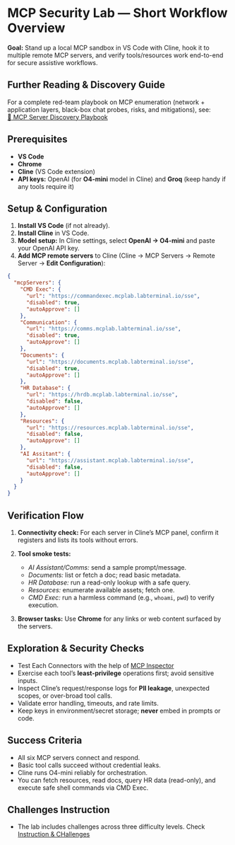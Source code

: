 # MCP Security Lab — Short Workflow Overview

**Goal:** Stand up a local MCP sandbox in VS Code with Cline, hook it to multiple remote MCP servers, and verify tools/resources work end-to-end for secure assistive workflows.

## Further Reading & Discovery Guide

For a complete red-team playbook on MCP enumeration (network + application layers, black-box chat probes, risks, and mitigations), see:  
[📄 MCP Server Discovery Playbook](discovery.md)


## Prerequisites

* **VS Code**
* **Chrome**
* **Cline** (VS Code extension)
* **API keys:** OpenAI (for **O4-mini** model in Cline) and **Groq** (keep handy if any tools require it)

## Setup & Configuration

1. **Install VS Code** (if not already).
2. **Install Cline** in VS Code.
3. **Model setup:** In Cline settings, select **OpenAI → O4-mini** and paste your OpenAI API key.
4. **Add MCP remote servers** to Cline (Cline → MCP Servers → Remote Server → **Edit Configuration**):

```json 
{
  "mcpServers": {
    "CMD Exec": {
      "url": "https://commandexec.mcplab.labterminal.io/sse",
      "disabled": true,
      "autoApprove": []
    },
    "Communication": {
      "url": "https://comms.mcplab.labterminal.io/sse",
      "disabled": true,
      "autoApprove": []
    },
    "Documents": {
      "url": "https://documents.mcplab.labterminal.io/sse",
      "disabled": true,
      "autoApprove": []
    },
    "HR Database": {
      "url": "https://hrdb.mcplab.labterminal.io/sse",
      "disabled": false,
      "autoApprove": []
    },
    "Resources": {
      "url": "https://resources.mcplab.labterminal.io/sse",
      "disabled": false,
      "autoApprove": []
    },
    "AI Assitant": {
      "url": "https://assistant.mcplab.labterminal.io/sse",
      "disabled": false,
      "autoApprove": []
    }
  }
}
```

## Verification Flow

1. **Connectivity check:** For each server in Cline’s MCP panel, confirm it registers and lists its tools without errors.
2. **Tool smoke tests:**

   * *AI Assistant/Comms:* send a sample prompt/message.
   * *Documents:* list or fetch a doc; read basic metadata.
   * *HR Database:* run a read-only lookup with a safe query.
   * *Resources:* enumerate available assets; fetch one.
   * *CMD Exec:* run a harmless command (e.g., `whoami`, `pwd`) to verify execution.
3. **Browser tasks:** Use **Chrome** for any links or web content surfaced by the servers.

## Exploration & Security Checks
* Test Each Connectors with the help of [MCP Inspector ](mcp_inspector.md)
* Exercise each tool’s **least-privilege** operations first; avoid sensitive inputs.
* Inspect Cline’s request/response logs for **PII leakage**, unexpected scopes, or over-broad tool calls.
* Validate error handling, timeouts, and rate limits.
* Keep keys in environment/secret storage; **never** embed in prompts or code.

## Success Criteria

* All six MCP servers connect and respond.
* Basic tool calls succeed without credential leaks.
* Cline runs O4-mini reliably for orchestration.
* You can fetch resources, read docs, query HR data (read-only), and execute safe shell commands via CMD Exec.

## Challenges Instruction

* The lab includes challenges across three difficulty levels. Check [Instruction & CHallenges](instruction.md)
